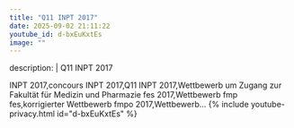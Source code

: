 ```yaml
---
title: "Q11 INPT 2017"
date: 2025-09-02 21:11:22 
youtube_id: d-bxEuKxtEs
image: ""
---
```

description: |
  Q11 INPT 2017
  
  INPT 2017,concours INPT 2017,Q11 INPT 2017,Wettbewerb um Zugang zur Fakultät für Medizin und Pharmazie fes 2017,Wettbewerb fmp fes,korrigierter Wettbewerb fmpo 2017,Wettbewerb...
{% include youtube-privacy.html id="d-bxEuKxtEs" %}
